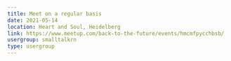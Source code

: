 ```yaml
---
title: Meet on a regular basis
date: 2021-05-14
location: Heart and Soul, Heidelberg
link: https://www.meetup.com/back-to-the-future/events/hmcmfpycchbsb/
usergroup: smalltalkrn
type: usergroup
---
```

